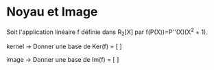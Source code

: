 <!SLIDE form=kernel>

# Noyau et Image

Soit l'application linéaire f définie dans R<sub>2</sub>[X] par f(P(X))=P''(X)(X<sup>2</sup> + 1).

kernel -> Donner une base de Ker(f) = [   ]

image -> Donner une base de Im(f) = [   ]

~~~FORM:kernel~~~